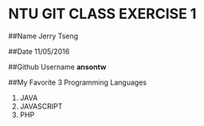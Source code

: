 # NTU GIT CLASS EXERCISE 1

##Name
Jerry Tseng


##Date
11/05/2016


##Github Username
**ansontw**


##My Favorite 3 Programming Languages
1. JAVA
2. JAVASCRIPT
3. PHP
